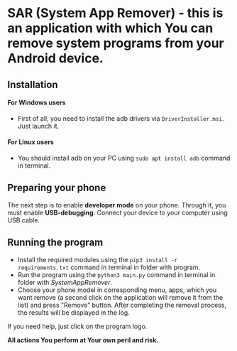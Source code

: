 # SAR (System App Remover) - this is an application with which You can remove system programs from your Android device.

## Installation

#### For Windows users
* First of all, you need to install the adb drivers via `DriverInstaller.msi`. Just launch it.

#### For Linux users
* You should install adb on your PC using `sudo apt install adb` command in terminal.

## Preparing your phone

The next step is to enable **developer mode** on your phone. Through it, you must enable **USB-debugging**.
Connect your device to your computer using USB cable.

## Running the program

* Install the required modules using the `pip3 install -r requirements.txt` command in terminal in folder with program.
* Run the program using the `python3 main.py` command in terminal in folder with *SystemAppRemover*.
* Choose your phone model in corresponding menu, apps, which you want remove (a second click on the application will remove it from the list) and press "Remove" button. After completing the removal process, the results will be displayed in the log.

If you need help, just click on the program logo. 

**All actions You perform at Your own peril and risk.**
